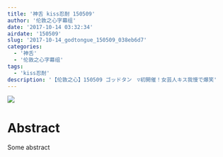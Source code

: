 ```yaml
---
title: '神舌 kiss忍耐 150509'
author: '伦敦之心字幕组'
date: '2017-10-14 03:32:34'
airdate: '150509'
slug: '2017-10-14_godtongue_150509_038eb6d7'
categories: 
  - '神舌'
  - '伦敦之心字幕组'
tags: 
  - 'kiss忍耐'
description: '【伦敦之心】150509 ゴッドタン　▽初開催！女芸人キス我慢で爆笑'
---
```


![](https://i.imgur.com/08Qe5tH.jpg)
# Abstract
Some abstract
